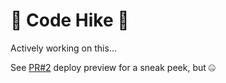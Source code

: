 # 🧭 Code Hike 🧭

Actively working on this...

See [PR#2](https://github.com/code-hike/codehike/pull/2) deploy preview for a sneak peek, but 🤐
